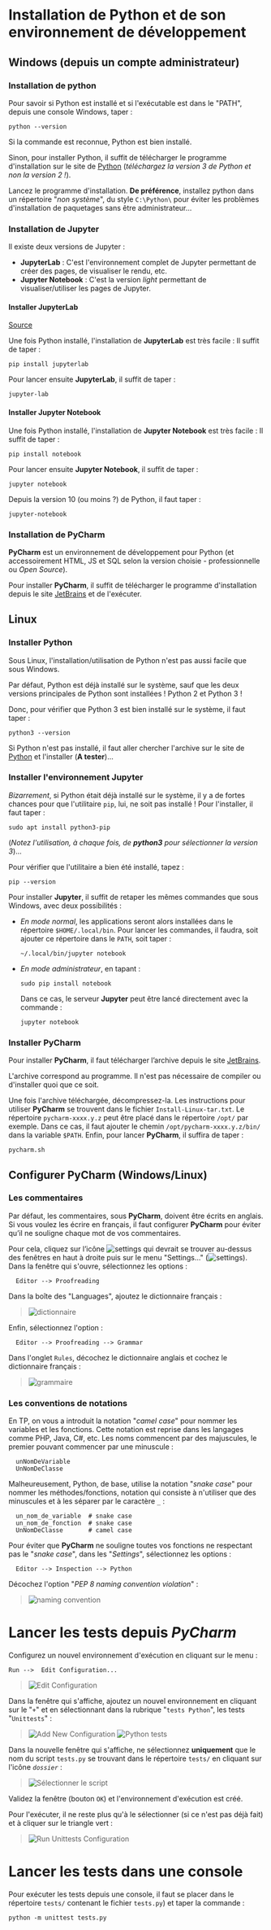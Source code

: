 # Installation de Python et de son environnement de développement

## Windows (depuis un compte **administrateur**)

### Installation de python

Pour savoir si Python est installé et si l'exécutable est dans le "PATH", depuis
une console Windows, taper : 
```
python --version
```
Si la commande est reconnue, Python est bien installé.

Sinon, pour installer Python, il suffit de télécharger le programme d'installation sur le 
site de [Python](https://www.python.org/downloads/windows/) 
(_téléchargez la version 3 de Python et non la version 2 !_).

Lancez le programme d'installation. **De préférence**, installez python dans un répertoire "_non système_", 
du style `C:\Python\` pour éviter les problèmes d'installation de paquetages sans être administrateur...

### Installation de Jupyter

Il existe deux versions de Jupyter : 
- **JupyterLab** : C'est l'environnement complet de Jupyter permettant de 
  créer des pages, de visualiser le rendu, etc.
- **Jupyter Notebook** : C'est la version _light_ permettant de visualiser/utiliser
  les pages de Jupyter.

#### Installer JupyterLab

[Source](https://jupyter.org/install)

Une fois Python installé, l'installation de **JupyterLab** est très facile : Il suffit 
de taper : 
```
pip install jupyterlab
```

Pour lancer ensuite **JupyterLab**, il suffit de taper : 
```
jupyter-lab
```

#### Installer Jupyter Notebook

Une fois Python installé, l'installation de **Jupyter Notebook** est très facile : Il suffit 
de taper : 
```
pip install notebook
```

Pour lancer ensuite **Jupyter Notebook**, il suffit de taper : 
```
jupyter notebook
```

Depuis la version 10 (ou moins ?) de Python, il faut taper : 
```
jupyter-notebook
```

### Installation de **PyCharm**

**PyCharm** est un environnement de développement pour Python (et accessoirement
HTML, JS et SQL selon la version choisie - professionnelle ou _Open Source_).

Pour installer **PyCharm**, il suffit de télécharger le programme d'installation depuis
le site [JetBrains](https://www.jetbrains.com/pycharm/) et de l'exécuter.

## Linux

### Installer Python

Sous Linux, l'installation/utilisation de Python n'est pas aussi facile que sous Windows.

Par défaut, Python est déjà installé sur le système, sauf que les deux versions principales
de Python sont installées ! Python 2 et Python 3 !

Donc, pour vérifier que Python 3 est bien installé sur le système, il faut taper : 
```
python3 --version
```

Si Python n'est pas installé, il faut aller chercher l'archive sur le site de 
[Python](https://www.jetbrains.com/pycharm/) et l'installer (**A tester**)...

### Installer l'environnement Jupyter

_Bizarrement_, si Python était déjà installé sur le système, il y a de fortes chances pour
que l'utilitaire `pip`, lui, ne  soit pas installé !
Pour l'installer, il faut taper :
```
sudo apt install python3-pip
```
(_Notez l'utilisation, à chaque fois, de **python3** pour sélectionner la version 3_)...

Pour vérifier que l'utilitaire a bien été installé, tapez :
```
pip --version
```

Pour installer **Jupyter**, il suffit de retaper les mêmes commandes que sous
Windows, avec deux possibilités : 
- *En mode normal*, les applications seront alors installées dans le répertoire
`$HOME/.local/bin`. Pour lancer les commandes, il faudra, soit ajouter ce répertoire 
  dans le `PATH`, soit taper : 
  ```
  ~/.local/bin/jupyter notebook
  ```
- *En mode administrateur*, en tapant : 
  ```
  sudo pip install notebook
  ```
  Dans ce cas, le serveur **Jupyter** peut être lancé directement avec la commande :
  ```
  jupyter notebook
  ```

### Installer PyCharm

Pour installer **PyCharm**, il faut télécharger l’archive depuis le site 
[JetBrains](https://www.jetbrains.com/pycharm/download/#section=linux).

L'archive correspond au programme. Il n'est pas nécessaire de compiler ou 
d'installer quoi que ce soit.

Une fois l'archive téléchargée, décompressez-la. Les instructions pour utiliser
**PyCharm** se trouvent dans le fichier `Install-Linux-tar.txt`. Le répertoire `pycharm-xxxx.y.z` 
peut être placé dans le répertoire `/opt/` par exemple. Dans ce cas, il faut ajouter
le chemin `/opt/pycharm-xxxx.y.z/bin/` dans la variable `$PATH`. Enfin, pour lancer
**PyCharm**, il suffira de taper : 
```
pycharm.sh
```

## Configurer PyCharm (Windows/Linux)

### Les commentaires

Par défaut, les commentaires, sous **PyCharm**, doivent être écrits en anglais.
Si vous voulez les écrire en français, il faut configurer **PyCharm** pour éviter
qu’il ne souligne chaque mot de vos commentaires.

Pour cela, cliquez sur l’icône ![settings](Images/doc/setting.png) qui devrait se trouver
au-dessus des fenêtres en haut à droite puis sur le menu "Settings..." (![settings](Images/doc/settings2.png)).
Dans la fenêtre qui s'ouvre, sélectionnez les options : 
````
  Editor --> Proofreading
````
Dans la boîte des "Languages", ajoutez le dictionnaire français : 
> ![dictionnaire](Images/doc/dictionnaires.png)

Enfin, sélectionnez l'option : 
```
  Editor --> Proofreading --> Grammar
```
Dans l'onglet `Rules`, décochez le dictionnaire anglais et cochez le dictionnaire français : 
> ![grammaire](Images/doc/grammaire.png)

### Les conventions de notations

En TP, on vous a introduit la notation "_camel case_" pour nommer les variables
et les fonctions. Cette notation est reprise dans les langages comme PHP, Java, C#, etc.
Les noms commencent par des majuscules, le premier pouvant commencer par une minuscule : 
```
  unNomDeVariable
  UnNomDeClasse
```

Malheureusement, Python, de base, utilise la notation "_snake case_" pour nommer les 
méthodes/fonctions, notation qui consiste 
à n'utiliser que des minuscules et à les séparer par le caractère `_` : 
```
  un_nom_de_variable  # snake case
  un_nom_de_fonction  # snake case
  UnNomDeClasse       # camel case
```
Pour éviter que **PyCharm** ne souligne toutes vos fonctions ne respectant pas
le "_snake case_", dans les "_Settings_", sélectionnez les options : 
```
  Editor --> Inspection --> Python
```
Décochez l'option "_PEP 8 naming convention violation_" : 
> ![naming convention](Images/doc/snake_case.png)

# Lancer les tests depuis *PyCharm*

Configurez un nouvel environnement d'exécution en cliquant sur le menu :
```
Run -->  Edit Configuration...
```
>![Edit Configuration](Images/doc/edit_configurations_2.png)

Dans la fenêtre qui s'affiche, ajoutez un nouvel environnement en cliquant sur le "`+`" et en sélectionnant
dans la rubrique "`tests Python`", les tests "`Unittests`" : 
>![Add New Configuration](Images/doc/add_new_configuration_1.png)
>![Python tests](Images/doc/add_new_configuration_2.png)

Dans la nouvelle fenêtre qui s'affiche, ne sélectionnez **uniquement** que le nom du script `tests.py`
se trouvant dans le répertoire `tests/` en cliquant sur l'icône _`dossier`_ : 
>![Sélectionner le script](Images/doc/unitest_configuration_1.png)

Validez la fenêtre (bouton `OK`) et l'environnement d'exécution est créé.

Pour l'exécuter, il ne reste plus qu'à le sélectionner (si ce n'est pas déjà fait) et à cliquer 
sur le triangle vert : 
>![Run Unittests Configuration](Images/doc/run_configuration_unittest.png)

# Lancer les tests dans une console

Pour exécuter les tests depuis une console, il faut se placer dans le répertoire `tests/`
contenant le fichier ``tests.py``) et taper la commande : 
```
python -m unittest tests.py
```










